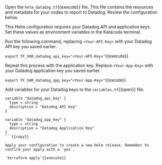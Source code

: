 Open the `helm_datadog.tf`{{execute}} file. This file contains the resources and metadata for your nodes to report to Datadog. Review the configuration below.

This Helm configuration requires your Datadog API and application keys. Set these values as environment variables in the Katacoda terminal.

Run the following command, replacing `<Your-API-Key>` with your Datadog API key you saved earlier.

`export TF_VAR_datadog_api_key="<Your-API-Key>"`{{execute}}

Repeat this process with the application  key. Replace `<Your-App-Key>` with your Datadog application key you saved earlier.

`export TF_VAR_datadog_app_key="<Your-App-Key>"`{{excute}}


Add variables for your Datadog keys to the  `variables.tf`{{open}} file.

```
variable "datadog_api_key" {
  type = string
  description = "Datadog API Key"
}

variable "datadog_app_key" {
  type = string
  description = "Datadog Application Key"
}
```{{copy}}

Apply your configuration to create a new Helm release. Remember to confirm your apply with a `yes`.

`terraform apply`{{execute}}
